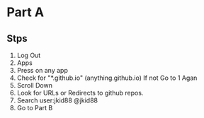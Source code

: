 # Part A
## Stps

1. Log Out
2. Apps
3. Press on any app
4. Check for "*.github.io" (anything.github.io)
If not Go to 1 Agan
5. Scroll Down
6. Look for URLs or Redirects to github repos.
7. Search user:jkid88 @jkid88
8. Go to Part B
